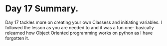 # Day 17 Summary.

Day 17 tackles more on creating your own Classess and initiating variables.
I followed the lesson as you are needed to and it was a fun one- basically
relearned how Object Oriented programming works on python as I have
forgotten it.